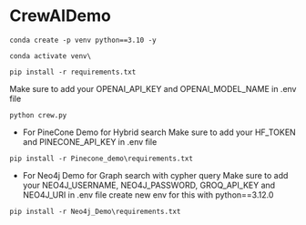 # CrewAIDemo

```
conda create -p venv python==3.10 -y
```

```
conda activate venv\
```

```
pip install -r requirements.txt
```

Make sure to add your OPENAI_API_KEY and OPENAI_MODEL_NAME in .env file

```
python crew.py
```

- For PineCone Demo for Hybrid search
Make sure to add your HF_TOKEN and PINECONE_API_KEY in .env file
```
pip install -r Pinecone_demo\requirements.txt
```

- For Neo4j Demo for Graph search with cypher query 
Make sure to add your NEO4J_USERNAME, NEO4J_PASSWORD, GROQ_API_KEY and NEO4J_URI in .env file
create new env for this with python==3.12.0
```
pip install -r Neo4j_Demo\requirements.txt
```